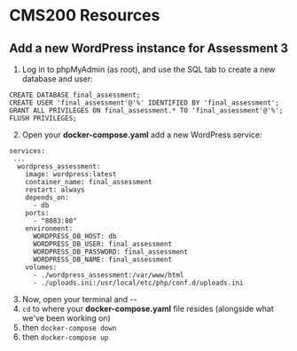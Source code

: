 # CMS200 Resources

## Add a new WordPress instance for Assessment 3

1. Log in to phpMyAdmin (as root), and use the SQL tab to create a new database and user:
```
CREATE DATABASE final_assessment;
CREATE USER 'final_assessment'@'%' IDENTIFIED BY 'final_assessment';
GRANT ALL PRIVILEGES ON final_assessment.* TO 'final_assessment'@'%';
FLUSH PRIVILEGES;
```

2. Open your **docker-compose.yaml** add a new WordPress service:
```
services:
 ...
  wordpress_assessment:
    image: wordpress:latest
    container_name: final_assessment
    restart: always
    depends_on:
      - db
    ports:
      - "8083:80"
    environment:
      WORDPRESS_DB_HOST: db
      WORDPRESS_DB_USER: final_assessment
      WORDPRESS_DB_PASSWORD: final_assessment
      WORDPRESS_DB_NAME: final_assessment
    volumes:
      - ./wordpress_assessment:/var/www/html
      - ./uploads.ini:/usr/local/etc/php/conf.d/uploads.ini
```
3. Now, open your terminal and --
  1. `cd` to where your **docker-compose.yaml** file resides (alongside what we've been working on)
  2. then `docker-compose down`
  3. then `docker-compose up`
